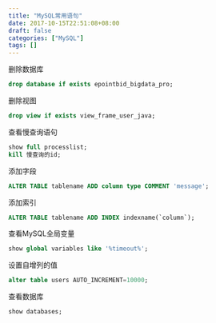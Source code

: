 ```yaml
---
title: "MySQL常用语句"
date: 2017-10-15T22:51:08+08:00
draft: false
categories: ["MySQL"]
tags: []
---
```


删除数据库

``` sql
drop database if exists epointbid_bigdata_pro;
```
<!--more-->

删除视图

``` sql
drop view if exists view_frame_user_java;
```

查看慢查询语句

``` sql
show full processlist;
kill 慢查询的id;
```

添加字段

``` sql
ALTER TABLE tablename ADD column type COMMENT 'message';
```

添加索引

``` sql
ALTER TABLE tablename ADD INDEX indexname(`column`);
```

查看MySQL全局变量

``` sql
show global variables like '%timeout%';
```

设置自增列的值

``` sql
alter table users AUTO_INCREMENT=10000;
```

查看数据库

``` sql
show databases;
```
